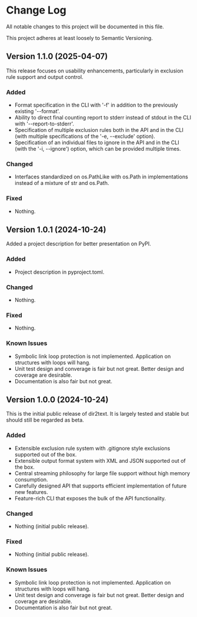 # Change Log

All notable changes to this project will be documented in this file.

This project adheres at least loosely to Semantic Versioning.

## Version 1.1.0 (2025-04-07)
This release focuses on usability enhancements, particularly in exclusion rule support and output control.

### Added
- Format specification in the CLI with '-f' in addition to the previously existing '--format'.
- Ability to direct final counting report to stderr instead of stdout in the CLI with '--report-to-stderr'.
- Specification of multiple exclusion rules both in the API and in the CLI (with multiple specifications of the '-e, --exclude' option).
- Specification of an individual files to ignore in the API and in the CLI (with the '-i, --ignore') option, which can be provided multiple times.

### Changed
- Interfaces standardized on os.PathLike with os.Path in implementations instead of a mixture of str and os.Path.

### Fixed
- Nothing.

## Version 1.0.1 (2024-10-24)
Added a project description for better presentation on PyPI.

### Added
- Project description in pyproject.toml.

### Changed
- Nothing.

### Fixed
- Nothing.

### Known Issues
- Symbolic link loop protection is not implemented. Application on structures with loops will hang.
- Unit test design and converage is fair but not great. Better design and coverage are desirable.
- Documentation is also fair but not great.

## Version 1.0.0 (2024-10-24)
This is the initial public release of dir2text. It is largely tested and stable but should still be regarded as beta.

### Added
- Extensible exclusion rule system with .gitignore style exclusions supported out of the box.
- Extensible output format system with XML and JSON supported out of the box.
- Central streaming philosophy for large file support without high memory consumption.
- Carefully designed API that supports efficient implementation of future new features.
- Feature-rich CLI that exposes the bulk of the API functionality.

### Changed
- Nothing (initial public release).

### Fixed
- Nothing (initial public release).

### Known Issues
- Symbolic link loop protection is not implemented. Application on structures with loops will hang.
- Unit test design and converage is fair but not great. Better design and coverage are desirable.
- Documentation is also fair but not great.

